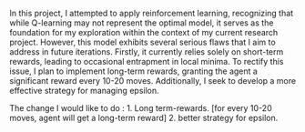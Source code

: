
In this project, I attempted to apply reinforcement learning, recognizing that while Q-learning may not represent the optimal model, it serves as the foundation for my exploration within the context of my current research project. However, this model exhibits several serious flaws that I aim to address in future iterations. Firstly, it currently relies solely on short-term rewards, leading to occasional entrapment in local minima. To rectify this issue, I plan to implement long-term rewards, granting the agent a significant reward every 10-20 moves. Additionally, I seek to develop a more effective strategy for managing epsilon.

The change I would like to do : 
                                1. Long term-rewards. [for every 10-20 moves, agent will get a long-term reward]
                                2. better strategy for epsilon.
